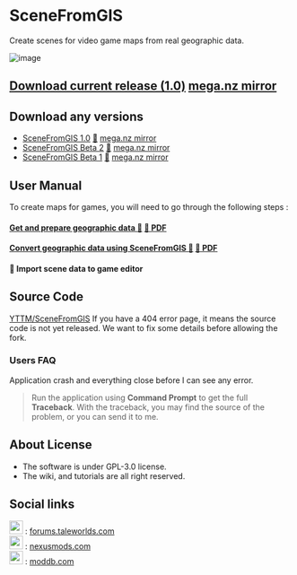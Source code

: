 # SceneFromGIS

Create scenes for video game maps from real geographic data.

![image](https://github.com/YTTM/SceneFromGIS-wiki/assets/120769366/51f2b0b4-0ef6-40a8-b584-76efe908ee01)


## [Download current release (1.0)](https://14egaming.com/scenefromgis/SceneFromGIS_1_0.zip) [mega.nz mirror](https://mega.nz/file/7fxFXQJR#FAbasdpT6T_sAt_tQAIFqjUH1oLwbHqSseuy-vb_iqs)

## Download any versions

* [SceneFromGIS 1.0](https://14egaming.com/scenefromgis/SceneFromGIS_1_0.zip) [🦠](https://www.virustotal.com/gui/file/dbb420fa3e12851e17b2cf2175db637e916f08e9e1b7e12f77fcbb6a9692aa65) [mega.nz mirror](https://mega.nz/file/7fxFXQJR#FAbasdpT6T_sAt_tQAIFqjUH1oLwbHqSseuy-vb_iqs)
* [SceneFromGIS Beta 2](https://14egaming.com/scenefromgis/SceneFromGIS_Beta_2.zip) [🦠](https://www.virustotal.com/gui/file/b47c77b1b456b122a69f1c4cf0708b4d5042cf4a8913950e5e2a537854e6c254) [mega.nz mirror](https://mega.nz/file/iTxUXIQB#sZQjnKh52rTiwludeLnHIAf-K33mq5LLK6fDHcjpYLs)
* [SceneFromGIS Beta 1](https://14egaming.com/scenefromgis/SceneFromGIS_Beta_1.zip) [🦠](https://www.virustotal.com/gui/file/41ff426caa417ea0858ef7d88aa4f4b872734d46844b3647f944fec032a53c28) [mega.nz mirror](https://mega.nz/file/2boFkIoS#UjOyj_9bzGoYU5mm9uPliZqP9tSONVScmpnghK4FtKE)

## User Manual

To create maps for games, you will need to go through the following steps :

#### [Get and prepare geographic data 🔗](Get%20and%20Prepare%20Data/GetandPrepareData.html) [📄 PDF](Get%20and%20Prepare%20Data/Get%20and%20Prepare%20Data.pdf)

#### [Convert geographic data using SceneFromGIS 🔗](Convert%20data%20using%20SceneFromGIS/ConvertdatausingSceneFromGIS.html) [📄 PDF](Convert%20data%20using%20SceneFromGIS/Convert%20data%20using%20SceneFromGIS.pdf)

#### 🚧 Import scene data to game editor

## Source Code

[YTTM/SceneFromGIS](https://github.com/YTTM/SceneFromGIS)
If you have a 404 error page, it means the source code is not yet released.
We want to fix some details before allowing the fork.


### Users FAQ
Application crash and everything close before I can see any error.
> Run the application using **Command Prompt** to get the full **Traceback**.
With the traceback, you may find the source of the problem, or you can send it to me.


## About License
* The software is under GPL-3.0 license.
* The wiki, and tutorials are all right reserved.


## Social links

<img src="https://forums.taleworlds.com/favicon.ico" width="24"> : [forums.taleworlds.com](https://forums.taleworlds.com/index.php?threads/scenefromgis-create-bannerlord-maps-from-real-geographic-data.458777/)  
<img src="https://nexusmods.com/favicon.ico" width="24"> : [nexusmods.com](https://www.nexusmods.com/mountandblade2bannerlord/mods/5538)  
<img src="https://moddb.com/favicon.ico" width="24"> : [moddb.com](https://www.moddb.com/mods/scenefromgis)  
